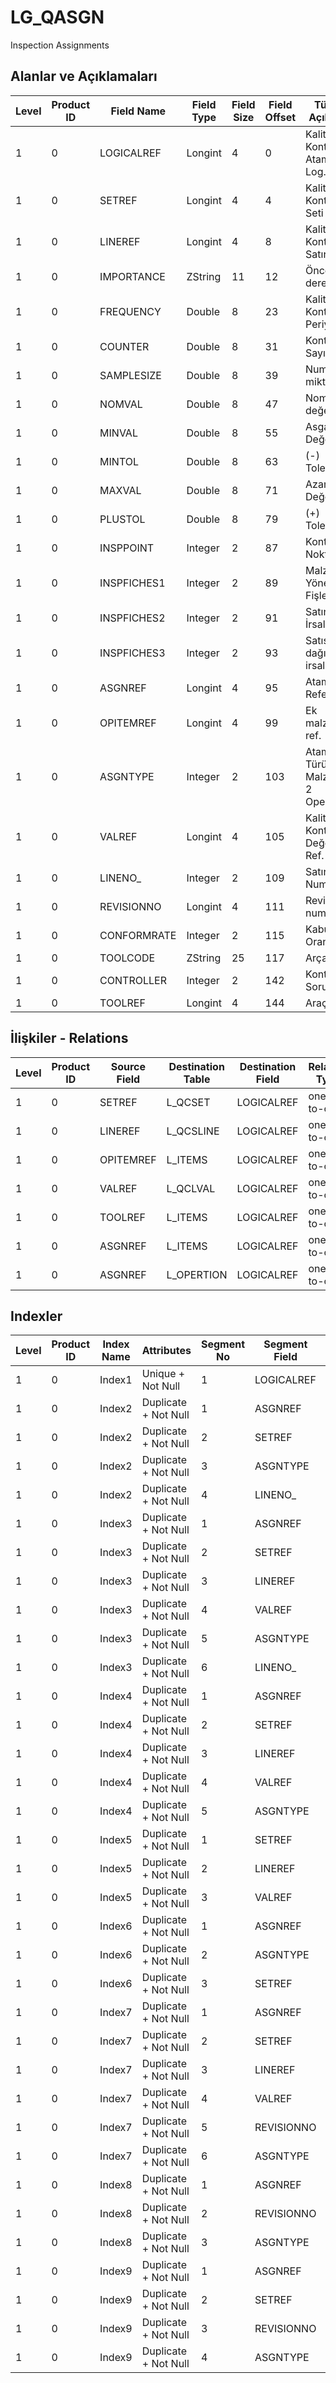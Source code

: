 # LG_QASGN

Inspection Assignments

## Alanlar ve Açıklamaları

| Level | Product ID | Field Name | Field Type | Field Size | Field Offset | Türkçe Açıklama | Expression |
| ----- | ---------- | ---------- | ---------- | ---------- | ------------ | --------------- | ---------- |
| 1 | 0 | LOGICALREF | Longint | 4 | 0 | Kalite Kontrol Ataması Log. Ref. | Inspection Assignment Logical Reference |
| 1 | 0 | SETREF | Longint | 4 | 4 | Kalite Kontrol Seti Ref. | Inspection Set Reference |
| 1 | 0 | LINEREF | Longint | 4 | 8 | Kalite Kontrol Satırı Ref. | Inspection Line Reference |
| 1 | 0 | IMPORTANCE | ZString | 11 | 12 | Öncelik derecesi | Priority Degree |
| 1 | 0 | FREQUENCY | Double | 8 | 23 | Kalite Kontrol Periyodu | Inspection Frequency |
| 1 | 0 | COUNTER | Double | 8 | 31 | Kontrol Sayısı | Inspection Count |
| 1 | 0 | SAMPLESIZE | Double | 8 | 39 | Numune miktarı | Sample Quantity |
| 1 | 0 | NOMVAL | Double | 8 | 47 | Nominal değer | Nominal Value |
| 1 | 0 | MINVAL | Double | 8 | 55 | Asgari Değer | Minimum Value |
| 1 | 0 | MINTOL | Double | 8 | 63 | (-) Tolerans | (-) Tolerance |
| 1 | 0 | MAXVAL | Double | 8 | 71 | Azami Değer | Maximum Value |
| 1 | 0 | PLUSTOL | Double | 8 | 79 | (+) Tolerans | (+) Tolerance |
| 1 | 0 | INSPPOINT | Integer | 2 | 87 | Kontrol Noktası | Inspection Point |
| 1 | 0 | INSPFICHES1 | Integer | 2 | 89 | Malzeme Yönetimi Fişleri | Material Management Vouchers |
| 1 | 0 | INSPFICHES2 | Integer | 2 | 91 | Satınalma İrsaliyeleri | Purchase Receipts |
| 1 | 0 | INSPFICHES3 | Integer | 2 | 93 | Satış dağıtım irsaliyeleri | Sales & Distribution Dispatches |
| 1 | 0 | ASGNREF | Longint | 4 | 95 | Atama Referansı | Assignment Reference |
| 1 | 0 | OPITEMREF | Longint | 4 | 99 | Ek malzeme ref. | Optional Item Reference |
| 1 | 0 | ASGNTYPE | Integer | 2 | 103 | Atama Türü ; 0 Malzeme; 2 Operasyon | Assignment Type ;0 Material;2 Operation01 |
| 1 | 0 | VALREF | Longint | 4 | 105 | Kalite Kontrol Değeri Ref. | Inspection Value Reference |
| 1 | 0 | LINENO_ | Integer | 2 | 109 | Satır Numarası | Line Number |
| 1 | 0 | REVISIONNO | Longint | 4 | 111 | Revizyon numarası | Revision Number |
| 1 | 0 | CONFORMRATE | Integer | 2 | 115 | Kabul Oranı (%) | Nonconf.Accept.(%) |
| 1 | 0 | TOOLCODE | ZString | 25 | 117 | Arça kodu | Tool Code |
| 1 | 0 | CONTROLLER | Integer | 2 | 142 | Kontrol Sorumlusu | Inspector |
| 1 | 0 | TOOLREF | Longint | 4 | 144 | Araç ref. | Tool Reference |

## İlişkiler - Relations

| Level | Product ID | Source Field | Destination Table | Destination Field | Relation Type | Extra Condition |
| ----- | ---------- | ------------ | ---------------- | ---------------- | ------------- | --------------- |
| 1 | 0 | SETREF | L_QCSET | LOGICALREF | one-to-one |  |
| 1 | 0 | LINEREF | L_QCSLINE | LOGICALREF | one-to-one |  |
| 1 | 0 | OPITEMREF | L_ITEMS | LOGICALREF | one-to-one |  |
| 1 | 0 | VALREF | L_QCLVAL | LOGICALREF | one-to-one |  |
| 1 | 0 | TOOLREF | L_ITEMS | LOGICALREF | one-to-one |  |
| 1 | 0 | ASGNREF | L_ITEMS | LOGICALREF | one-to-one | ASGNTYPE=0 |
| 1 | 0 | ASGNREF | L_OPERTION | LOGICALREF | one-to-one | ASGNTYPE=2 |

## Indexler

| Level | Product ID | Index Name | Attributes | Segment No | Segment Field | Sense |
| ----- | ---------- | ---------- | ---------- | ---------- | ------------- | ----- |
| 1 | 0 | Index1 | Unique + Not Null | 1 | LOGICALREF | Ascending |
| 1 | 0 | Index2 | Duplicate + Not Null | 1 | ASGNREF | Ascending |
| 1 | 0 | Index2 | Duplicate + Not Null | 2 | SETREF | Ascending |
| 1 | 0 | Index2 | Duplicate + Not Null | 3 | ASGNTYPE | Ascending |
| 1 | 0 | Index2 | Duplicate + Not Null | 4 | LINENO_ | Ascending |
| 1 | 0 | Index3 | Duplicate + Not Null | 1 | ASGNREF | Ascending |
| 1 | 0 | Index3 | Duplicate + Not Null | 2 | SETREF | Ascending |
| 1 | 0 | Index3 | Duplicate + Not Null | 3 | LINEREF | Ascending |
| 1 | 0 | Index3 | Duplicate + Not Null | 4 | VALREF | Ascending |
| 1 | 0 | Index3 | Duplicate + Not Null | 5 | ASGNTYPE | Ascending |
| 1 | 0 | Index3 | Duplicate + Not Null | 6 | LINENO_ | Ascending |
| 1 | 0 | Index4 | Duplicate + Not Null | 1 | ASGNREF | Ascending |
| 1 | 0 | Index4 | Duplicate + Not Null | 2 | SETREF | Ascending |
| 1 | 0 | Index4 | Duplicate + Not Null | 3 | LINEREF | Ascending |
| 1 | 0 | Index4 | Duplicate + Not Null | 4 | VALREF | Ascending |
| 1 | 0 | Index4 | Duplicate + Not Null | 5 | ASGNTYPE | Ascending |
| 1 | 0 | Index5 | Duplicate + Not Null | 1 | SETREF | Ascending |
| 1 | 0 | Index5 | Duplicate + Not Null | 2 | LINEREF | Ascending |
| 1 | 0 | Index5 | Duplicate + Not Null | 3 | VALREF | Ascending |
| 1 | 0 | Index6 | Duplicate + Not Null | 1 | ASGNREF | Ascending |
| 1 | 0 | Index6 | Duplicate + Not Null | 2 | ASGNTYPE | Ascending |
| 1 | 0 | Index6 | Duplicate + Not Null | 3 | SETREF | Ascending |
| 1 | 0 | Index7 | Duplicate + Not Null | 1 | ASGNREF | Ascending |
| 1 | 0 | Index7 | Duplicate + Not Null | 2 | SETREF | Ascending |
| 1 | 0 | Index7 | Duplicate + Not Null | 3 | LINEREF | Ascending |
| 1 | 0 | Index7 | Duplicate + Not Null | 4 | VALREF | Ascending |
| 1 | 0 | Index7 | Duplicate + Not Null | 5 | REVISIONNO | Ascending |
| 1 | 0 | Index7 | Duplicate + Not Null | 6 | ASGNTYPE | Ascending |
| 1 | 0 | Index8 | Duplicate + Not Null | 1 | ASGNREF | Ascending |
| 1 | 0 | Index8 | Duplicate + Not Null | 2 | REVISIONNO | Ascending |
| 1 | 0 | Index8 | Duplicate + Not Null | 3 | ASGNTYPE | Ascending |
| 1 | 0 | Index9 | Duplicate + Not Null | 1 | ASGNREF | Ascending |
| 1 | 0 | Index9 | Duplicate + Not Null | 2 | SETREF | Ascending |
| 1 | 0 | Index9 | Duplicate + Not Null | 3 | REVISIONNO | Ascending |
| 1 | 0 | Index9 | Duplicate + Not Null | 4 | ASGNTYPE | Ascending |
